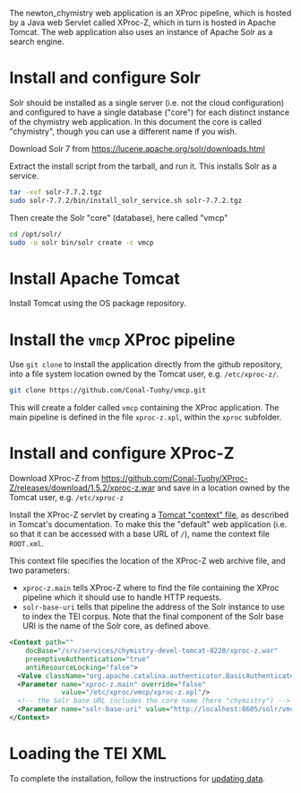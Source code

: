 The newton_chymistry web application is an XProc pipeline, which is hosted by a Java web Servlet called XProc-Z, which in turn is hosted in Apache Tomcat. The web application also uses an instance of Apache Solr as a search engine. 

# Install and configure Solr

Solr should be installed as a single server (i.e. not the cloud configuration) and configured to have a single database ("core") for each distinct instance of the chymistry web application. In this document the core is called "chymistry", though you can use a different name if you wish.

Download Solr 7 from https://lucene.apache.org/solr/downloads.html

Extract the install script from the tarball, and run it. This installs Solr as a service.

```bash
tar -xvf solr-7.7.2.tgz
sudo solr-7.7.2/bin/install_solr_service.sh solr-7.7.2.tgz 
```

Then create the Solr "core" (database), here called "vmcp"

```bash
cd /opt/solr/
sudo -u solr bin/solr create -c vmcp
```

# Install Apache Tomcat

Install Tomcat using the OS package repository.

# Install the `vmcp` XProc pipeline

Use `git clone` to install the application directly from the github repository, into a file system location owned by the Tomcat user, e.g. `/etc/xproc-z/`.

```bash
git clone https://github.com/Conal-Tuohy/vmcp.git
```

This will create a folder called `vmcp` containing the XProc application. The main pipeline is defined in the file `xproc-z.xpl`, within the `xproc` subfolder. 

# Install and configure XProc-Z

Download XProc-Z from https://github.com/Conal-Tuohy/XProc-Z/releases/download/1.5.2/xproc-z.war and save in a location owned by the Tomcat user, e.g. `/etc/xproc-z`

Install the XProc-Z servlet by creating a [Tomcat "context" file](https://tomcat.apache.org/tomcat-9.0-doc/config/context.html), as described in Tomcat's documentation. To make this the "default" web application (i.e. so that it can be accessed with a base URL of `/`), name the context file `ROOT.xml`.

This context file specifies the location of the XProc-Z web archive file, and two parameters:
* `xproc-z.main` tells XProc-Z where to find the file containing the XProc pipeline which it should use to handle HTTP requests.
* `solr-base-uri` tells that pipeline the address of the Solr instance to use to index the TEI corpus. Note that the final component of the Solr base URI is the name of the Solr core, as defined above.

```xml
<Context path=""
    docBase="/srv/services/chymistry-devel-tomcat-8220/xproc-z.war"
    preemptiveAuthentication="true"
    antiResourceLocking="false">
  <Valve className="org.apache.catalina.authenticator.BasicAuthenticator" />
  <Parameter name="xproc-z.main" override="false"
             value="/etc/xproc/vmcp/xproc-z.xpl"/>
  <!-- the Solr base URL includes the core name (here "chymistry") -->
  <Parameter name="solr-base-uri" value="http://localhost:8605/solr/vmcp/"/>
</Context>
```

# Loading the TEI XML

To complete the installation, follow the instructions for [updating data](Updating-data.md).